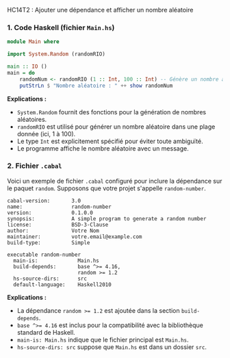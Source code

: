 HC14T2 : Ajouter une dépendance et afficher un nombre aléatoire
### 1. Code Haskell (fichier `Main.hs`)

```haskell
module Main where

import System.Random (randomRIO)

main :: IO ()
main = do
    randomNum <- randomRIO (1 :: Int, 100 :: Int) -- Génère un nombre aléatoire entre 1 et 100
    putStrLn $ "Nombre aléatoire : " ++ show randomNum
```

**Explications :**
- `System.Random` fournit des fonctions pour la génération de nombres aléatoires.
- `randomRIO` est utilisé pour générer un nombre aléatoire dans une plage donnée (ici, 1 à 100).
- Le type `Int` est explicitement spécifié pour éviter toute ambiguïté.
- Le programme affiche le nombre aléatoire avec un message.

### 2. Fichier `.cabal`

Voici un exemple de fichier `.cabal` configuré pour inclure la dépendance sur le paquet `random`. Supposons que votre projet s'appelle `random-number`.

```cabal
cabal-version:       3.0
name:                random-number
version:             0.1.0.0
synopsis:            A simple program to generate a random number
license:             BSD-3-Clause
author:              Votre Nom
maintainer:          votre.email@example.com
build-type:          Simple

executable random-number
  main-is:             Main.hs
  build-depends:       base ^>= 4.16,
                       random >= 1.2
  hs-source-dirs:      src
  default-language:    Haskell2010
```

**Explications :**
- La dépendance `random >= 1.2` est ajoutée dans la section `build-depends`.
- `base ^>= 4.16` est inclus pour la compatibilité avec la bibliothèque standard de Haskell.
- `main-is: Main.hs` indique que le fichier principal est `Main.hs`.
- `hs-source-dirs: src` suppose que `Main.hs` est dans un dossier `src`.

